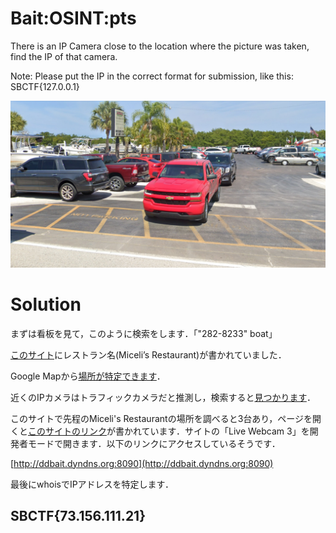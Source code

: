 # Bait:OSINT:pts

There is an IP Camera close to the location where the picture was taken, find the IP of that camera.

Note: Please put the IP in the correct format for submission, like this:
SBCTF{127.0.0.1}

![](./images/bait.png)

# Solution

まずは看板を見て，このように検索をします．「"282-8233" boat」

[このサイト](https://bestadventurespots.com/places-you-can-dock-eat-in-cape-coral/)にレストラン名(Miceli’s Restaurant)が書かれていました．

Google Mapから[場所が特定できます](https://www.google.com/maps/@26.6390423,-82.0585524,3a,75y,325.61h,89.17t/data=!3m6!1e1!3m4!1siLfTFvNtz5MbhsvmLqVPzQ!2e0!7i16384!8i8192)．

近くのIPカメラはトラフィックカメラだと推測し，検索すると[見つかります](https://www.traffic-cams.com/cape-coral/florida/all)．

このサイトで先程のMiceli's Restaurantの場所を調べると3台あり，ページを開くと[このサイトのリンク](www.pineislandbait.com)が書かれています．サイトの「Live Webcam 3」を開発者モードで開きます．以下のリンクにアクセスしているそうです．

[http://ddbait.dyndns.org:8090](http://ddbait.dyndns.org:8090)

最後にwhoisでIPアドレスを特定します．

## SBCTF{73.156.111.21}